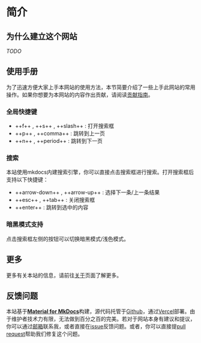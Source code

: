 # 简介

## 为什么建立这个网站

*TODO*

## 使用手册

为了迅速方便大家上手本网站的使用方法，本节简要介绍了一些上手此网站的常用操作。如果你想要为本网站的内容作出贡献，请阅读[贡献指南](/关于本站/contribute/)。

### 全局快捷键
+ ++f++ , ++s++ , ++slash++ : 打开搜索框
+ ++p++ , ++comma++ : 跳转到上一页
+ ++n++ , ++period++ : 跳转到下一页


### 搜索

本站使用mkdocs内建搜索引擎，你可以直接点击搜索框进行搜索。打开搜索框后支持以下快捷键：

* ++arrow-down++ , ++arrow-up++ : 选择下一条/上一条结果
* ++esc++ , ++tab++ : 关闭搜索框
* ++enter++ : 跳转到选中的内容

### 暗黑模式支持

点击搜索框左侧的按钮可以切换暗黑模式/浅色模式。

## 更多

更多有关本站的信息，请前往[关于](/about/)页面了解更多。

## 反馈问题

本站基于[**Material for MkDocs**](https://squidfunk.github.io/mkdocs-material/)构建，源代码托管于[Github](https://github.com)，通过[Vercel](https://vercel.com)部署。由于维护者技术力有限，无法做到百分之百的完美。若对于网站本身有建议和提议，你可以通过[邮箱](mailto:felix_chen@sjtu.edu.cn)联系我，或者直接在[issue](https://github.com/felixchen0707/BME-course-source-code/issues)反馈问题。或者，你可以直接提[pull request](https://github.com/felixchen0707/BME-course-source-code/pulls)帮助我们修复这个问题。
